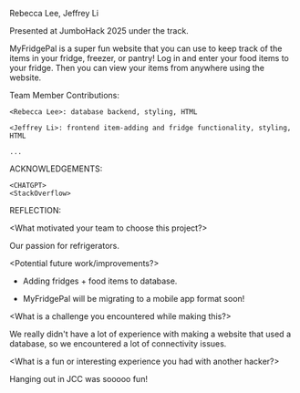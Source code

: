 Rebecca Lee, Jeffrey Li

Presented at JumboHack 2025 under the <SUSTAINABILITY> track.

MyFridgePal is a super fun website that you can use to keep track of the items
in your fridge, freezer, or pantry! Log in and enter your food items to your 
fridge. Then you can view your items from anywhere using the website.

Team Member Contributions:

    <Rebecca Lee>: database backend, styling, HTML
    
    <Jeffrey Li>: frontend item-adding and fridge functionality, styling, HTML
    
    ...

ACKNOWLEDGEMENTS:

    <CHATGPT>
    <StackOverflow>

REFLECTION:

<What motivated your team to choose this project?>

Our passion for refrigerators.

<Potential future work/improvements?>

- Adding fridges + food items to database.

- MyFridgePal will be migrating to a mobile app format soon!

<What is a challenge you encountered while making this?>

We really didn't have a lot of experience with making a website that used a 
database, so we encountered a lot of connectivity issues.

<What is a fun or interesting experience you had with another hacker?>

Hanging out in JCC was sooooo fun!
